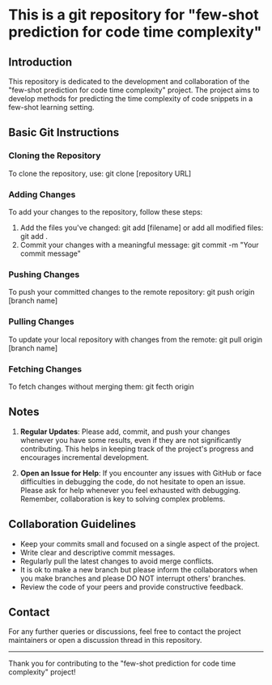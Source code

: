 # This is a git repository for "few-shot prediction for code time complexity"

## Introduction
This repository is dedicated to the development and collaboration of the "few-shot prediction for code time complexity" project.
The project aims to develop methods for predicting the time complexity of code snippets in a few-shot learning setting.

## Basic Git Instructions

### Cloning the Repository
To clone the repository, use: git clone [repository URL]


### Adding Changes
To add your changes to the repository, follow these steps:
1. Add the files you've changed: git add [filename]
   or add all modified files: git add .
2. Commit your changes with a meaningful message: git commit -m "Your commit message"

### Pushing Changes
To push your committed changes to the remote repository: git push origin [branch name]


### Pulling Changes
To update your local repository with changes from the remote: git pull origin [branch name]


### Fetching Changes
To fetch changes without merging them: git fecth origin


## Notes

1. **Regular Updates**: Please add, commit, and push your changes whenever you have some results, even if they are not significantly contributing.
   This helps in keeping track of the project's progress and encourages incremental development.

2. **Open an Issue for Help**: If you encounter any issues with GitHub or face difficulties in debugging the code, do not hesitate to open an issue.
   Please ask for help whenever you feel exhausted with debugging. Remember, collaboration is key to solving complex problems.

## Collaboration Guidelines

- Keep your commits small and focused on a single aspect of the project.
- Write clear and descriptive commit messages.
- Regularly pull the latest changes to avoid merge conflicts.
- It is ok to make a new branch but please inform the collaborators when you make branches and please DO NOT interrupt others' branches.
- Review the code of your peers and provide constructive feedback.

## Contact
For any further queries or discussions, feel free to contact the project maintainers or open a discussion thread in this repository.

---

Thank you for contributing to the "few-shot prediction for code time complexity" project!

